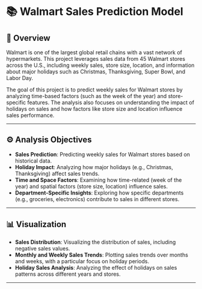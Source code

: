 # 📚 Walmart Sales Prediction Model

## 📖 Overview
Walmart is one of the largest global retail chains with a vast network of hypermarkets. This project leverages sales data from 45 Walmart stores across the U.S., including weekly sales, store size, location, and information about major holidays such as Christmas, Thanksgiving, Super Bowl, and Labor Day.

The goal of this project is to predict weekly sales for Walmart stores by analyzing time-based factors (such as the week of the year) and store-specific features. The analysis also focuses on understanding the impact of holidays on sales and how factors like store size and location influence sales performance.

---

## ⚙️ Analysis Objectives

- **Sales Prediction**: Predicting weekly sales for Walmart stores based on historical data.
- **Holiday Impact**: Analyzing how major holidays (e.g., Christmas, Thanksgiving) affect sales trends.
- **Time and Space Factors**: Examining how time-related (week of the year) and spatial factors (store size, location) influence sales.
- **Department-Specific Insights**: Exploring how specific departments (e.g., groceries, electronics) contribute to sales in different stores.

---

## 📊 Visualization

- **Sales Distribution**: Visualizing the distribution of sales, including negative sales values.
- **Monthly and Weekly Sales Trends**: Plotting sales trends over months and weeks, with a particular focus on holiday periods.
- **Holiday Sales Analysis**: Analyzing the effect of holidays on sales patterns across different years and stores.

---


